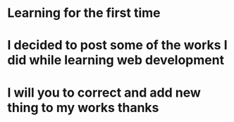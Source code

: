 # Learning for the first time
# I decided to post some of the works I did while learning web development 
# I will you to correct and add new thing to my works thanks 
